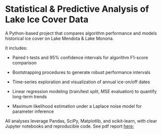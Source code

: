 # Statistical & Predictive Analysis of Lake Ice Cover Data

A Python-based project that compares algorithm performance and models historical
ice cover on Lake Mendota & Lake Monona.

It includes:

* Paired t-tests and 95% confidence intervals for algorithm F1-score comparison

* Bootstrapping procedures to generate robust performance intervals

* Time-series exploration and visualization of annual ice-on/off dates

* Linear regression modeling (train/test split, MSE evaluation) to quantify
  long-term trends

* Maximum likelihood estimation under a Laplace noise model for parameter
  inference

All analyses leverage Pandas, SciPy, Matplotlib, and scikit-learn, with clear
Jupyter notebooks and reproducible code. See pdf report [here](hw2.pdf);
